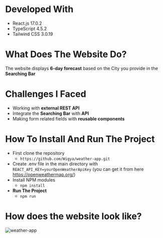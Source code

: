 # Developed With

* React.js 17.0.2
* TypeScript 4.5.2
* Tailwind CSS 3.0.19

# What Does The Website Do?
The website displays **6-day forecast** based on the City you provide in the **Searching Bar**

# Challenges I Faced
* Working with **external REST API**
* Integrate the **Searching Bar** with **API**
* Making form related fields with **reusable components**

# How To Install And Run The Project
* First clone the repository
  * `https://github.com/Wigya/weather-app.git`
* Create .env file in the main directory with `REACT_API_KEY=yourOpenWeatherApiKey` (you can get it from here https://openweathermap.org/)
* Install NPM modules
  * `npm install`
* **Run The Project**
  * `npm run`

# How does the website look like?
![weather-app](https://user-images.githubusercontent.com/59150755/164988697-8874849e-50e8-43ee-8740-73c608b35b48.gif)
